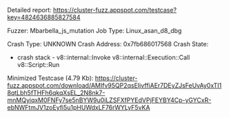 Detailed report: https://cluster-fuzz.appspot.com/testcase?key=4824636885827584

Fuzzer: Mbarbella_js_mutation
Job Type: Linux_asan_d8_dbg

Crash Type: UNKNOWN
Crash Address: 0x7fb686017568
Crash State:
  - crash stack -
  v8::internal::Invoke
  v8::internal::Execution::Call
  v8::Script::Run
  

Minimized Testcase (4.79 Kb): https://cluster-fuzz.appspot.com/download/AMIfv95QP2qsEIjvffiAEr7DEyZJsFeUvAy0xTI18qtLbh5fTHFh6qkqXsEL_2N8nk7-mnMQyiqxM0FNFy7se5nBYW9u0iLZSFXfPYEdVPjFEYBY4Cp-yGYCxR-ebNWFtmJV1zoEyfi5u1pHUWdxLF76rWYLyF5vKA